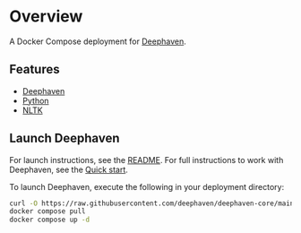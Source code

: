 # Overview

A Docker Compose deployment for [Deephaven](https://deephaven.io).

## Features

- [Deephaven](https://deephaven.io)
- [Python](https://python.org)
- [NLTK](https://www.nltk.org/)

## Launch Deephaven

For launch instructions, see the [README](https://github.com/deephaven/deephaven-core/#launch-python).  For full instructions to work with Deephaven, see the [Quick start](https://deephaven.io/core/docs/tutorials/quickstart).

To launch Deephaven, execute the following in your deployment directory:

```bash
curl -O https://raw.githubusercontent.com/deephaven/deephaven-core/main/containers/python/NLTK/docker-compose.yml
docker compose pull
docker compose up -d
```
